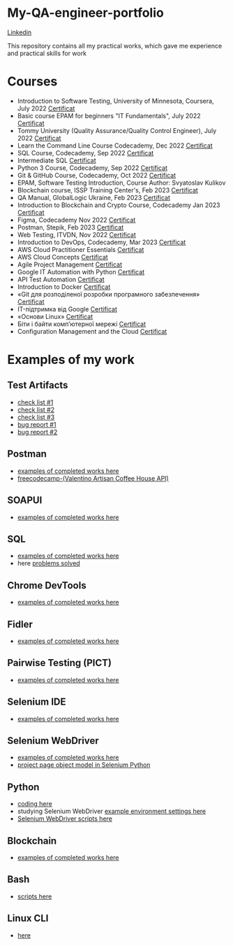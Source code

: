 # My-QA-engineer-portfolio
[Linkedin](https://www.linkedin.com/in/%D0%B2%D0%BE%D0%BB%D0%BE%D0%B4%D0%B8%D0%BC%D0%B8%D1%80-%D0%BA%D0%BE%D0%BF%D1%87%D1%83%D0%BA-780620242/)

This repository contains all my practical works, which gave me experience and practical skills for work

# Courses 
- Introduction to Software Testing, University of Minnesota, Coursera, July 2022 [Certificat](https://drive.google.com/file/d/1Tvla5WRXl6X1vZX0AdujfccmC-1cDvcM/view?usp=sharing)
- Basic course EPAM for beginners "IT Fundamentals", July 2022 [Certificat](https://drive.google.com/file/d/1ZM8MhLdNDMfMjFYTr9xd239xXltDquI1/view?usp=sharing)
- Tommy University (Quality Assurance/Quality Control Engineer), July 2022 [Certificat](https://drive.google.com/file/d/1WFsgBwZ4GSkhGV89dyjn4FVLUQKbqY4t/view?usp=sharing)
- Learn the Command Line Course Codecademy, Dec  2022 [Certificat](https://www.codecademy.com/profiles/9120815233/certificates/c87ba0541f8be78bc2f4ba1128233f6f)
- SQL Course, Codecademy, Sep 2022 [Certificat](https://www.codecademy.com/profiles/9120815233/certificates/042a4e5884e3eb6ea1f2a12be6abb851)
- Intermediate  SQL [Certificat](https://www.datacamp.com/completed/statement-of-accomplishment/course/edd03000d79ca35a9ce317bb63a107acba0d1ad9)
- Python 3 Course, Codecademy,  Sep 2022  [Certificat](https://drive.google.com/file/d/12gccgtpiM0eeX57VjVkatEyOQuczBPAH/view?usp=sharing)
- Git & GitHub Course, Codecademy, Oct 2022 [Certificat](https://drive.google.com/file/d/1S6xhflls59JcrfesPtecMagan36fFpXm/view?usp=sharing)
- EPAM, Software Testing Introduction, Course Author: Svyatoslav Kulikov
- Blockchain course, ISSP Training Center's, Feb 2023 [Certificat](https://drive.google.com/file/d/1C6SRzg6la5oqwJj8WSl_cf3fOeuu6wpw/view?usp=sharing)
- QA Manual,  GlobalLogic Ukraine,  Feb 2023 [Certificat](https://drive.google.com/file/d/13rNZLUx09XjAfah9U4PA-XO9-We-e_pu/view?usp=sharing)
- Introduction to Blockchain and Crypto Course, Codecademy Jan 2023 [Certificat](https://www.codecademy.com/profiles/9120815233/certificates/029aafc1045f406d9df401b3376a17a3)
- Figma, Codecademy Nov 2022  [Certificat](https://www.codecademy.com/profiles/9120815233/certificates/4ccef8d532484ea2aeec3b3b3dbb4f9c)
- Postman, Stepik,  Feb 2023 [Certificat](https://stepik.org/cert/1911037)
- Web Testing, ITVDN, Nov 2022 [Certificat](https://drive.google.com/file/d/19uLWRNrAp3RHkHIUv-J4zHqrl4tR9IwV/view?usp=sharing)
- Introduction to DevOps, Codecademy, Mar 2023 [Certificat](https://drive.google.com/file/d/1upS6NEwRhaibnRKy-Nu8WVQVpU9pp8xz/view?usp=sharing)
- AWS Cloud Practitioner Essentials [Certificat](https://drive.google.com/file/d/1dwXt1DFCTRPvl9T1wdOg6yNn2T0zh9r4/view)
- AWS Cloud Concepts [Certificat](https://www.datacamp.com/completed/statement-of-accomplishment/course/561baa39d08d6a0e7c54f8e467c53004eb70ceba)
- Agile Project Management [Certificat](https://www.coursera.org/account/accomplishments/verify/E2A9H4UGFQAJ)
- Google IT Automation with Python [Certificat](https://www.coursera.org/account/accomplishments/professional-cert/QKV85D6GLYWZ)
- API Test Automation [Certificat](https://badgr.com/public/assertions/1cLI118tSp-3B6kywIXN2A)
- Introduction to Docker [Certificat](https://www.datacamp.com/statement-of-accomplishment/course/67b8156d5f987955f02b90849636fde3c7c5c68d)
- «Git для розподіленої розробки програмного забезпечення» [Certificat](https://drive.google.com/file/d/12ZecbgJsN-3660bnRAn3m4-c_Xrr0Ry1/view)
- IT-підтримка від Google [Certificat](https://www.coursera.org/account/accomplishments/professional-cert/QRZ9RMWNB33V?utm_source=link&utm_medium=certificate&utm_content=cert_image&utm_campaign=sharing_cta&utm_product=prof)
- «Основи Linux» [Certificat](https://drive.google.com/file/d/1dDMmlycKh0epcRJL9eYSWVqf7we2cfCi/view)
- Біти і байти комп’ютерної мережі [Certificat](https://www.coursera.org/account/accomplishments/verify/AY8B6JFBXU96?utm_source=link&utm_medium=certificate&utm_content=cert_image&utm_campaign=sharing_cta&utm_product=course)
- Configuration Management and the Cloud [Certificat](https://www.coursera.org/account/accomplishments/verify/4QGPBGNEVGNP?utm_source=ln&utm_medium=certificate&utm_content=cert_image&utm_campaign=sharing_cta&utm_product=course)


# Examples of my work
## Test Artifacts
- [check list #1](https://docs.google.com/spreadsheets/d/1ie_6ufwqfQMJP0OCbtPeIj2imBIXPSMC/edit?usp=sharing&ouid=100329667827698906861&rtpof=true&sd=true)
- [check list #2](https://docs.google.com/spreadsheets/d/1PW4cj2cDmHFTgF9AQEjnN-ZwCsTwe0Js/edit?usp=sharing&ouid=100329667827698906861&rtpof=true&sd=true)
- [check list #3](https://docs.google.com/spreadsheets/d/1SG64cIsq_BR6HaK5VpqVyqu3To_V0ixB34oCh2AGte4/edit?usp=sharing)
- [bug report #1](https://docs.google.com/spreadsheets/d/1PV_LZf7yUnMSo5rvuSBelwgzZBnbulrS/edit?usp=sharing&ouid=100329667827698906861&rtpof=true&sd=true)
- [bug report #2](https://docs.google.com/spreadsheets/d/1zjIr42huj3I45A43tAaDD5jCkHKf41XO/edit?usp=sharing&ouid=100329667827698906861&rtpof=true&sd=true)


## Postman
- [examples of completed works here](https://drive.google.com/drive/folders/1OU6vZwalojXwBAneGMGEk9K8oWtTezOz?usp=sharing)
- [freecodecamp-(Valentino Artisan Coffee House API)](https://www.postman.com/bold-escape-534682/workspace/freecodecamp-course-api-from-valentin/collection/21576950-1f5af518-1790-4ef5-bd9b-77e0e8312349)
## SOAPUI
- [examples of completed works here](https://docs.google.com/document/d/1PZ9GoKyYh4U7H-4N3HYW0yjHq8RrbdrJp4eTLcUV77o/edit?usp=sharing) 
## SQL
- [examples of completed works here](https://drive.google.com/drive/folders/1IJU8rOQdiHo11RyeEEN1s6I5rp3_laD-?usp=sharing)
- here [problems solved](https://drive.google.com/drive/folders/1o7HSwlxpwE3onbk98gthKi-cxLG1Rlel?usp=sharing)
## Chrome DevTools
- [examples of completed works here](https://drive.google.com/file/d/1llE3GcvKAZuOkB9hntU2Z9cTyVJrRz-D/view?usp=sharing)
## Fidler
- [examples of completed works here](https://docs.google.com/document/d/19N7Fz6fjfThLNUKE4jKNRfbTX3dbOgEj/edit?usp=sharing&ouid=100329667827698906861&rtpof=true&sd=true)
## Pairwise Testing (PICT)
- [examples of completed works here](https://docs.google.com/document/d/1ejC067IOWShW1izAD5zMlWfnLomAPRJOnuY3i7F5OFA/edit?usp=sharing)
## Selenium IDE 
- [examples of completed works here](https://docs.google.com/document/d/1yrCMFL3wVUO2y2aQdHd63XdxQFWxfzg9/edit?usp=sharing&ouid=100329667827698906861&rtpof=true&sd=true)
## Selenium WebDriver 
- [examples of completed works here](https://github.com/KopchukVolod/SeleniumWebDriver-on-Python)
- [project page object model in Selenium Python](https://github.com/KopchukVolod/Test-Automation-with-Selenium-and-Python)
## Python
- [coding here](https://github.com/KopchukVolod?tab=repositories)
- studying Selenium WebDriver [example environment settings here](https://docs.google.com/document/d/14PIeL63kzK3zGQyxRyMk-fnuUT8h4dohFv3FbB6MX_s/edit?usp=sharing)
- [Selenium WebDriver scripts here](https://github.com/KopchukVolod/SeleniumWebDriver-on-Python)
## Blockchain
- [examples of completed works here](https://drive.google.com/drive/folders/1Ggv-3A1-8o1DBfMSnrd0vgisP3cCk7ui?usp=sharing)
## Bash
- [scripts here](https://github.com/KopchukVolod/Bash/tree/main)
## Linux CLI
- [here](https://github.com/KopchukVolod/Linux-CLI)
